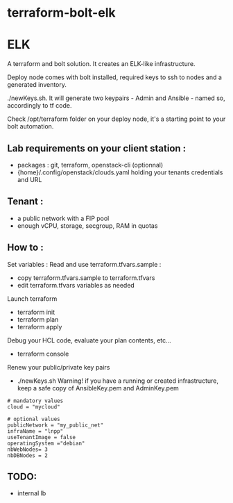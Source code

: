 # terraform-bolt-elk
# ELK
A terraform and bolt solution. It creates an ELK-like infrastructure.

Deploy node comes with bolt installed, required keys to ssh to nodes and a generated inventory.

./newKeys.sh. It will generate two keypairs - Admin and Ansible - named so, accordingly to tf code.

Check /opt/terraform folder on your deploy node, it's a starting point to your bolt automation.

## Lab requirements on your client station :
 - packages : git, terraform, openstack-cli (optionnal)
 - {home}/.config/openstack/clouds.yaml holding your tenants credentials and URL

## Tenant :
 - a public network with a FIP pool
 - enough vCPU, storage, secgroup, RAM in quotas

## How to :
Set variables : Read and use terraform.tfvars.sample :
 - copy terraform.tfvars.sample to terraform.tfvars
 - edit terraform.tfvars variables as needed

Launch terraform
 - terraform init
 - terraform plan
 - terraform apply

Debug your HCL code, evaluate your plan contents, etc...
 - terraform console

Renew your public/private key pairs
 - ./newKeys.sh Warning! if you have a running or created infrastructure, keep a safe copy of AnsibleKey.pem and AdminKey.pem

```
# mandatory values
cloud = "mycloud"

# optional values
publicNetwork = "my_public_net"
infraName = "lnpp"
useTenantImage = false
operatingSystem ="debian"
nbWebNodes= 3
nbDBNodes = 2
```
## TODO:
 - internal lb 
